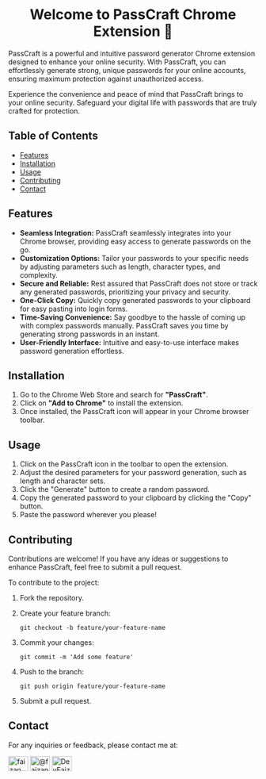 # <h1 align="center">Welcome to PassCraft Chrome Extension 🔑</h1>

PassCraft is a powerful and intuitive password generator Chrome extension designed to enhance your online security. With PassCraft, you can effortlessly generate strong, unique passwords for your online accounts, ensuring maximum protection against unauthorized access.

Experience the convenience and peace of mind that PassCraft brings to your online security. Safeguard your digital life with passwords that are truly crafted for protection.


## Table of Contents
- [Features](#features)
- [Installation](#installation)
- [Usage](#usage)
- [Contributing](#contributing)
- [Contact](#contact)


## Features
- **Seamless Integration:** PassCraft seamlessly integrates into your Chrome browser, providing easy access to generate passwords on the go.
- **Customization Options:** Tailor your passwords to your specific needs by adjusting parameters such as length, character types, and complexity.
- **Secure and Reliable:** Rest assured that PassCraft does not store or track any generated passwords, prioritizing your privacy and security.
- **One-Click Copy:** Quickly copy generated passwords to your clipboard for easy pasting into login forms.
- **Time-Saving Convenience:** Say goodbye to the hassle of coming up with complex passwords manually. PassCraft saves you time by generating strong passwords in an instant.
- **User-Friendly Interface:** Intuitive and easy-to-use interface makes password generation effortless.


## Installation
1. Go to the Chrome Web Store and search for **"PassCraft"**.
2. Click on **"Add to Chrome"** to install the extension.
3. Once installed, the PassCraft icon will appear in your Chrome browser toolbar.


## Usage
1. Click on the PassCraft icon in the toolbar to open the extension.
2. Adjust the desired parameters for your password generation, such as length and character sets.
3. Click the "Generate" button to create a random password.
4. Copy the generated password to your clipboard by clicking the "Copy" button.
5. Paste the password wherever you please!


## Contributing
Contributions are welcome! If you have any ideas or suggestions to enhance PassCraft, feel free to submit a pull request.

To contribute to the project:
1. Fork the repository.
2. Create your feature branch:
   
   ```
   git checkout -b feature/your-feature-name
   ```
3. Commit your changes:
   
   ```
   git commit -m 'Add some feature'
   ```
4. Push to the branch:
   
   ```
   git push origin feature/your-feature-name
   ```
5. Submit a pull request.

   
## Contact
For any inquiries or feedback, please contact me at:
<p align="left">
<a href="https://linkedin.com/in/faizanmansuri" target="blank"><img align="center" src="https://raw.githubusercontent.com/rahuldkjain/github-profile-readme-generator/master/src/images/icons/Social/linked-in-alt.svg" alt="faizanmansuri" height="30" width="40" /></a>
<a href="https://medium.com/@faizanmansuri.work" target="blank"><img align="center" src="https://raw.githubusercontent.com/rahuldkjain/github-profile-readme-generator/master/src/images/icons/Social/medium.svg" alt="@faizanmansuri.work" height="30" width="40" /></a> <a href="https://twitter.com/DevFaizann" target="blank"><img align="center" src="https://raw.githubusercontent.com/rahuldkjain/github-profile-readme-generator/master/src/images/icons/Social/twitter.svg" alt="DevFaizann" height="30" width="40"></a>
</p>
